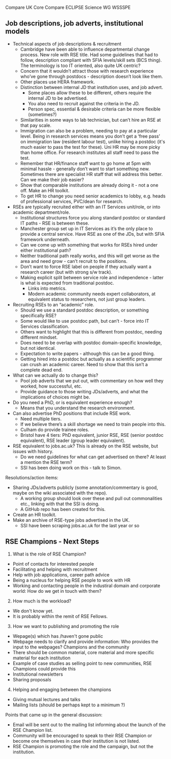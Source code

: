 Compare UK Core
Compare ECLIPSE Science WG
WSSSPE

## Job descriptions, job adverts, institutional models

* Technical aspects of job descriptions & recruitment
  - Cambridge have been able to influence departmental change process. New role with RSE title. Had some guidelines that had to follow, description compliant with SFIA levels/skill sets (BCS thing). The terminology is too IT oriented, also quite UK centric?
  - Concern that it wouldn’t attract those with research experience who’ve gone through postdocs - description doesn’t look like them.
  - Other places use HERA framework.
  - Distinction between internal JD that institution uses, and job advert.
     * Some places allow these to be different, others require the internal JD to be advertised.
     * You also need to recruit against the criteria in the JD.
     * Person spec, essential & desirable criteria can be more flexible (sometimes?)
  - Similarities in some ways to lab technician, but can’t hire an RSE at that pay scale.
  - Immigration can also be a problem, needing to pay at a particular level. Being in research services means you don’t get a ‘free pass’ on immigration law (resident labour test), unlike hiring a postdoc (it's much easier to pass the test for these). Uni HR may be more picky than home office. For research institutes all staff need to pass the test.
  - Remember that HR/finance staff want to go home at 5pm with minimal hassle - generally don’t want to start something new. Sometimes there are specialist HR staff that will address this better. Can we make their job easier?
  - Show that comparable institutions are already doing it - not a one off. Make an HR toolkit.
  - To get HR to change you need senior academics to lobby, e.g. heads of professional services, PVC/dean for research.
* RSEs are typically recruited either with an IT Services unit/role, or into academic department/role.
  - Institutional structures force you along standard postdoc or standard IT paths - RSE is between these.
  - Manchester group set up in IT Services as it’s the only place to provide a central service. Have RSE as one of the JDs, but with SFIA framework underneath.
  - Can we come up with something that works for RSEs hired under either institutional path?
  - Neither traditional path really works, and this will get worse as the area and need grow - can’t recruit to the positions.
  - Don’t want to force RSE label on people if they actually want a research career (but with strong s/w track).
  - Making explicit split between service role and independence - latter is what is expected from traditional postdoc.
    * Links into metrics.
    * Modern academic community needs expert collaborators, at equivalent status to researchers, not just group leaders.
* Recruiting RSEs to an “academic” role.
  - Should we use a standard postdoc description, or something specifically RSE?
  - Some would like to use postdoc path, but can’t - force into IT Services classification.
  - Others want to highlight that this is different from postdoc, needing different mindset.
  - Does need to be overlap with postdoc domain-specific knowledge, but not identical.
  - Expectation to write papers - although this can be a good thing.
  - Getting hired into a postdoc but actually as a scientific programmer can crush an academic career. Need to show that this isn’t a complete dead end.
* What can we actually do to change this?
  - Pool job adverts that we put out, with commentary on how well they worked, how successful, etc.
  - Provide guidance to those writing JDs/adverts, and what the implications of choices might be.
* Do you need a PhD, or is equivalent experience enough?
  - Means that you understand the research environment.
* Can also advertise PhD positions that include RSE work.
  - Need multiple tiers.
  - If we believe there’s a skill shortage we need to train people into this.
  - Culham do provide trainee roles.
  - Bristol have 4 tiers: PhD equivalent, junior RSE, RSE (senior postdoc equivalent), RSE leader (group leader equivalent). 
* RSE equivalent to jobs.ac.uk? This is already on the RSE website, but issues with history.
  - Do we need guidelines for what can get advertised on there? At least a mention the RSE term?
  - SSI has been doing work on this - talk to Simon.

Resolutions/action items:
* Sharing JDs/adverts publicly (some annotation/commentary is good, maybe on the wiki associated with the repo).
  - A working group should look over these and pull out commonalities etc., linking with that the SSI is doing.
  - A GitHub repo has been created for this.
* Create an HR toolkit.
* Make an archive of RSE-type jobs advertised in the UK.
   - SSI have been scraping jobs.ac.uk for the last year or so


## RSE Champions - Next Steps

1. What is the role of RSE Champion?
- Point of contacts for interested people
- Facilitating and helping with recruitment
- Help with job applications, career path advice
- Being a nucleus for helping RSE people to work with HR
- Working and contacting people in the industiral domain and corporate world: How do we get in touch with them?

2. How much is the workload?
- We don't know yet.
- It is probably within the remit of RSE Fellows.

3. How we want to publishing and promoting the role
- Wepage(s) which has /haven't gone public
- Webpage needs to clarify and provide information: Who provides the input to the webpages? Champions and the community
- There should be common material, core material and more specific material for each institution
- Example of case studies as selling point to new communities, RSE Champions could provide this
- Institutional newsletters
- Sharing proposals

4. Helping and engaging between the champions
- Giving mutual lectures and talks
- Mailing lists (should be perhaps kept to a minimum ?)

Points that came up in the general discussion:

- Email will be sent out to the mailing list informing about the launch of the RSE Champion list.
- Community will be encouraged to speak to their RSE Champion or become one themselves in case their institution is not listed.
- RSE Champion is promoting the role and the campaign, but not the institution.
